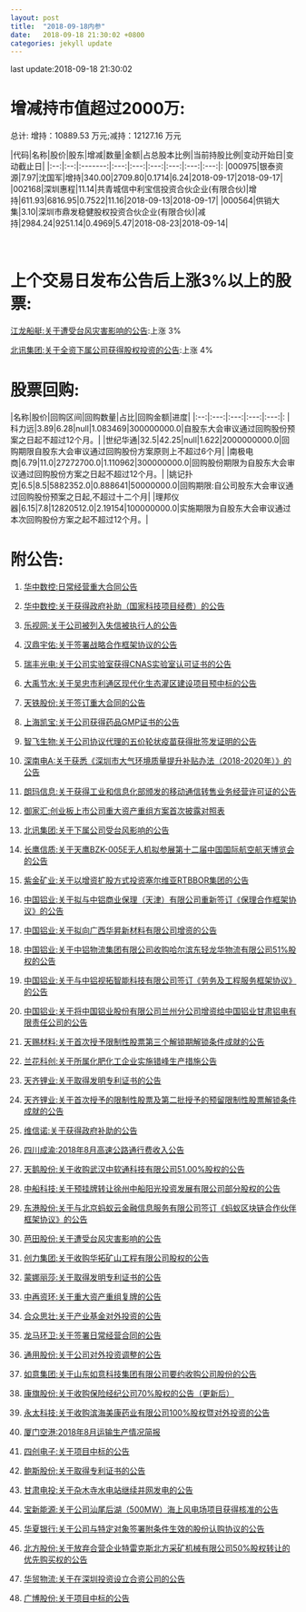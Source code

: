 ```yaml
---
layout: post
title:  "2018-09-18内参"
date:   2018-09-18 21:30:02 +0800
categories: jekyll update
---
```

last update:2018-09-18 21:30:02
# 增减持市值超过2000万: 
 

 总计: 增持：10889.53 万元;减持：12127.16 万元 
 
|代码|名称|股价|股东|增减|数量|金额|占总股本比例|当前持股比例|变动开始日|变动截止日| 
|:--:|:--:|:-------:|:---:|:---:|:---:|:---:|:---:|:---:|: 
|000975|银泰资源|7.97|沈国军|增持|340.00|2709.80|0.1714|6.24|2018-09-17|2018-09-17|
|002168|深圳惠程|11.14|共青城信中利宝信投资合伙企业(有限合伙)|增持|611.93|6816.95|0.7522|11.16|2018-09-13|2018-09-17|
|000564|供销大集|3.10|深圳市鼎发稳健股权投资合伙企业(有限合伙)|减持|2984.24|9251.14|0.4969|5.47|2018-08-23|2018-09-14|
 
 
 <br/> 
 
# 上个交易日发布公告后上涨3%以上的股票: 
 
[江龙船艇:关于遭受台风灾害影响的公告](http://www.cninfo.com.cn/finalpage/2018-09-17/1205443223.PDF):上涨 3%  
 
[北讯集团:关于全资下属公司获得股权投资的公告](http://www.cninfo.com.cn/finalpage/2018-09-17/1205442499.PDF):上涨 4%  
 

 
 # 股票回购: 
 
|名称|股价|回购区间|回购数量|占比|回购金额|进度| 
|:--:|:---:|:---:|:---:|:---:|: 
|科力远|3.89|6.28|null|1.083469|300000000.0|自股东大会审议通过回购股份预案之日起不超过12个月。|
|世纪华通|32.5|42.25|null|1.622|2000000000.0|回购期限自股东大会审议通过回购股份方案原则上不超过6个月|
|南极电商|6.79|11.0|27272700.0|1.110962|300000000.0|回购股份期限为自股东大会审议通过回购股份方案之日起不超过12个月。|
|姚记扑克|6.5|8.5|5882352.0|0.888641|50000000.0|回购期限:自公司股东大会审议通过回购股份预案之日起,不超过十二个月|
|理邦仪器|6.15|7.8|12820512.0|2.19154|100000000.0|实施期限为自股东大会审议通过本次回购股份方案之起不超过12个月。|

 
# 附公告: 
 
1. [华中数控:日常经营重大合同公告](http://www.cninfo.com.cn/finalpage/2018-09-18/1205447677.PDF)

1. [华中数控:关于获得政府补助（国家科技项目经费）的公告](http://www.cninfo.com.cn/finalpage/2018-09-18/1205447675.PDF)

1. [乐视网:关于公司被列入失信被执行人的公告](http://www.cninfo.com.cn/finalpage/2018-09-18/1205447536.PDF)

1. [汉鼎宇佑:关于签署战略合作框架协议的公告](http://www.cninfo.com.cn/finalpage/2018-09-18/1205447517.PDF)

1. [瑞丰光电:关于公司实验室获得CNAS实验室认可证书的公告](http://www.cninfo.com.cn/finalpage/2018-09-18/1205447364.PDF)

1. [大禹节水:关于吴忠市利通区现代化生态灌区建设项目预中标的公告](http://www.cninfo.com.cn/finalpage/2018-09-18/1205447213.PDF)

1. [天铁股份:关于签订重大合同的公告](http://www.cninfo.com.cn/finalpage/2018-09-18/1205446631.PDF)

1. [上海凯宝:关于公司获得药品GMP证书的公告](http://www.cninfo.com.cn/finalpage/2018-09-18/1205446581.PDF)

1. [智飞生物:关于公司协议代理的五价轮状疫苗获得批签发证明的公告](http://www.cninfo.com.cn/finalpage/2018-09-18/1205446270.PDF)

1. [深南电A:关于获悉《深圳市大气环境质量提升补贴办法（2018-2020年）》的公告](http://www.cninfo.com.cn/finalpage/2018-09-18/1205446261.PDF)

1. [朗玛信息:关于获得工业和信息化部颁发的移动通信转售业务经营许可证的公告](http://www.cninfo.com.cn/finalpage/2018-09-18/1205446054.PDF)

1. [御家汇:创业板上市公司重大资产重组方案首次披露对照表](http://www.cninfo.com.cn/finalpage/2018-09-18/1205444134.PDF)

1. [北讯集团:关于下属公司受台风影响的公告](http://www.cninfo.com.cn/finalpage/2018-09-18/1205444117.PDF)

1. [长鹰信质:关于天鹰BZK-005E无人机拟参展第十二届中国国际航空航天博览会的公告](http://www.cninfo.com.cn/finalpage/2018-09-18/1205444102.PDF)

1. [紫金矿业:关于以增资扩股方式投资塞尔维亚RTBBOR集团的公告](http://www.cninfo.com.cn/finalpage/2018-09-18/1205444094.PDF)

1. [中国铝业:关于拟与中铝商业保理（天津）有限公司重新签订《保理合作框架协议》的公告](http://www.cninfo.com.cn/finalpage/2018-09-18/1205444082.PDF)

1. [中国铝业:关于拟向广西华昇新材料有限公司增资的公告](http://www.cninfo.com.cn/finalpage/2018-09-18/1205444074.PDF)

1. [中国铝业:关于中铝物流集团有限公司收购哈尔滨东轻龙华物流有限公司51%股权的公告](http://www.cninfo.com.cn/finalpage/2018-09-18/1205444069.PDF)

1. [中国铝业:关于与中铝视拓智能科技有限公司签订《劳务及工程服务框架协议》的公告](http://www.cninfo.com.cn/finalpage/2018-09-18/1205444067.PDF)

1. [中国铝业:关于将中国铝业股份有限公司兰州分公司增资给中国铝业甘肃铝电有限责任公司的公告](http://www.cninfo.com.cn/finalpage/2018-09-18/1205444066.PDF)

1. [天赐材料:关于首次授予限制性股票第三个解锁期解锁条件成就的公告](http://www.cninfo.com.cn/finalpage/2018-09-18/1205443939.PDF)

1. [兰花科创:关于所属化肥化工企业实施错峰生产措施公告](http://www.cninfo.com.cn/finalpage/2018-09-18/1205443928.PDF)

1. [天齐锂业:关于取得发明专利证书的公告](http://www.cninfo.com.cn/finalpage/2018-09-18/1205443855.PDF)

1. [天齐锂业:关于首次授予的限制性股票及第二批授予的预留限制性股票解锁条件成就的公告](http://www.cninfo.com.cn/finalpage/2018-09-18/1205443854.PDF)

1. [维信诺:关于获得政府补助的公告](http://www.cninfo.com.cn/finalpage/2018-09-18/1205443848.PDF)

1. [四川成渝:2018年8月高速公路通行费收入公告](http://www.cninfo.com.cn/finalpage/2018-09-18/1205443776.PDF)

1. [天鹅股份:关于收购武汉中软通科技有限公司51.00%股权的公告](http://www.cninfo.com.cn/finalpage/2018-09-18/1205443766.PDF)

1. [中船科技:关于预挂牌转让徐州中船阳光投资发展有限公司部分股权的公告](http://www.cninfo.com.cn/finalpage/2018-09-18/1205443719.PDF)

1. [东港股份:关于与北京蚂蚁云金融信息服务有限公司签订《蚂蚁区块链合作伙伴框架协议》的公告](http://www.cninfo.com.cn/finalpage/2018-09-18/1205443685.PDF)

1. [芭田股份:关于遭受台风灾害影响的公告](http://www.cninfo.com.cn/finalpage/2018-09-18/1205443660.PDF)

1. [创力集团:关于收购华拓矿山工程有限公司股权的公告](http://www.cninfo.com.cn/finalpage/2018-09-18/1205443625.PDF)

1. [蒙娜丽莎:关于取得发明专利证书的公告](http://www.cninfo.com.cn/finalpage/2018-09-18/1205443590.PDF)

1. [中再资环:关于重大资产重组复牌的公告](http://www.cninfo.com.cn/finalpage/2018-09-18/1205443583.PDF)

1. [合众思壮:关于产业基金对外投资的公告](http://www.cninfo.com.cn/finalpage/2018-09-18/1205443419.PDF)

1. [龙马环卫:关于签署日常经营合同的公告](http://www.cninfo.com.cn/finalpage/2018-09-18/1205443381.PDF)

1. [通用股份:关于公司对外投资调整的公告](http://www.cninfo.com.cn/finalpage/2018-09-18/1205443293.PDF)

1. [如意集团:关于山东如意科技集团有限公司要约收购公司股份的公告](http://www.cninfo.com.cn/finalpage/2018-09-18/1205443240.PDF)

1. [康旗股份:关于收购保险经纪公司70%股权的公告（更新后）](http://www.cninfo.com.cn/finalpage/2018-09-18/1205443115.PDF)

1. [永太科技:关于收购滨海美康药业有限公司100%股权暨对外投资的公告](http://www.cninfo.com.cn/finalpage/2018-09-18/1205443037.PDF)

1. [厦门空港:2018年8月运输生产情况简报](http://www.cninfo.com.cn/finalpage/2018-09-18/1205442994.PDF)

1. [四创电子:关于项目中标的公告](http://www.cninfo.com.cn/finalpage/2018-09-18/1205442992.PDF)

1. [鲍斯股份:关于取得专利证书的公告](http://www.cninfo.com.cn/finalpage/2018-09-18/1205442978.PDF)

1. [甘肃电投:关于杂木寺水电站继续并网发电的公告](http://www.cninfo.com.cn/finalpage/2018-09-18/1205442963.PDF)

1. [宝新能源:关于公司汕尾后湖（500MW）海上风电场项目获得核准的公告](http://www.cninfo.com.cn/finalpage/2018-09-18/1205442962.PDF)

1. [华夏银行:关于公司与特定对象签署附条件生效的股份认购协议的公告](http://www.cninfo.com.cn/finalpage/2018-09-18/1205442956.PDF)

1. [北方股份:关于放弃合营企业特雷克斯北方采矿机械有限公司50%股权转让的优先购买权的公告](http://www.cninfo.com.cn/finalpage/2018-09-18/1205442879.PDF)

1. [华贸物流:关于在深圳投资设立合资公司的公告](http://www.cninfo.com.cn/finalpage/2018-09-18/1205442859.PDF)

1. [广博股份:关于项目中标的公告](http://www.cninfo.com.cn/finalpage/2018-09-18/1205442831.PDF)

